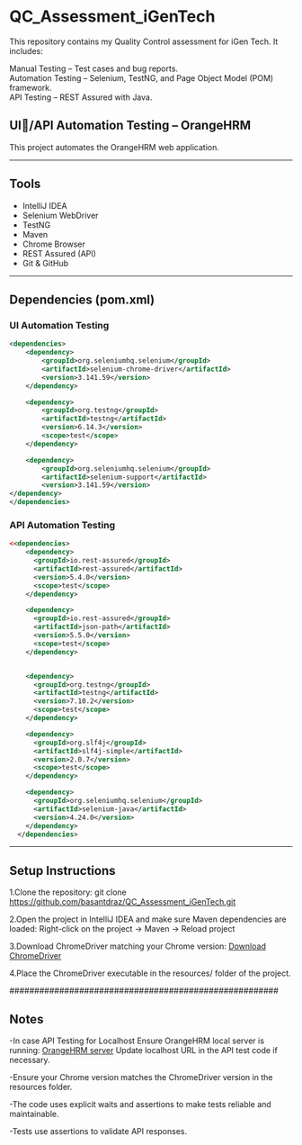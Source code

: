 # QC_Assessment_iGenTech
This repository contains my Quality Control assessment for iGen Tech. It includes:

Manual Testing – Test cases and bug reports.  
Automation Testing – Selenium, TestNG, and Page Object Model (POM) framework.  
API Testing – REST Assured with Java. 

## UI/ِAPI Automation Testing – OrangeHRM

This project automates the OrangeHRM web application.

---
## Tools
- IntelliJ IDEA
- Selenium WebDriver
- TestNG
- Maven
- Chrome Browser
- REST Assured (API)
- Git & GitHub

---
## Dependencies (pom.xml)
### UI Automation Testing

```xml
<dependencies>
    <dependency>
        <groupId>org.seleniumhq.selenium</groupId>
        <artifactId>selenium-chrome-driver</artifactId>
        <version>3.141.59</version>
    </dependency>

    <dependency>
        <groupId>org.testng</groupId>
        <artifactId>testng</artifactId>
        <version>6.14.3</version>
        <scope>test</scope>
    </dependency>

    <dependency>
        <groupId>org.seleniumhq.selenium</groupId>
        <artifactId>selenium-support</artifactId>
        <version>3.141.59</version>
</dependency>
</dependencies>
```

### API Automation Testing

```xml
<<dependencies>
    <dependency>
      <groupId>io.rest-assured</groupId>
      <artifactId>rest-assured</artifactId>
      <version>5.4.0</version>
      <scope>test</scope>
    </dependency>

    <dependency>
      <groupId>io.rest-assured</groupId>
      <artifactId>json-path</artifactId>
      <version>5.5.0</version>
      <scope>test</scope>
    </dependency>


    <dependency>
      <groupId>org.testng</groupId>
      <artifactId>testng</artifactId>
      <version>7.10.2</version>
      <scope>test</scope>
    </dependency>

    <dependency>
      <groupId>org.slf4j</groupId>
      <artifactId>slf4j-simple</artifactId>
      <version>2.0.7</version>
      <scope>test</scope>
    </dependency>

    <dependency>
      <groupId>org.seleniumhq.selenium</groupId>
      <artifactId>selenium-java</artifactId>
      <version>4.24.0</version>
    </dependency>
  </dependencies>
```
---
## Setup Instructions

1.Clone the repository:
git clone https://github.com/basantdraz/QC_Assessment_iGenTech.git

2.Open the project in IntelliJ IDEA and make sure Maven dependencies are loaded:
Right-click on the project → Maven → Reload project

3.Download ChromeDriver matching your Chrome version:
[Download ChromeDriver](https://chromedriver.chromium.org/downloads)

4.Place the ChromeDriver executable in the resources/ folder of the project.



######################################################
## Notes
-In case API Testing for Localhost 
Ensure OrangeHRM local server is running:
[OrangeHRM server](https://github.com/orangehrm/orangehrm)
Update localhost URL in the API test code if necessary.

-Ensure your Chrome version matches the ChromeDriver version in the resources folder.

-The code uses explicit waits and assertions to make tests reliable and maintainable.

-Tests use assertions to validate API responses.
   

